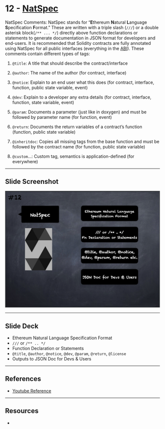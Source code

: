 # 12 - [NatSpec](NatSpec.md)
NatSpec Comments: NatSpec stands for “**E**thereum **N**atural **L**anguage **S**pecification **F**ormat.” These are written with a triple slash (`///`) or a double asterisk block(`/** ... */`) directly above function declarations or statements to generate documentation in JSON format for developers and end-users. It is recommended that Solidity contracts are fully annotated using NatSpec for all public interfaces (everything in the [ABI](../Ethereum101/ABI.md)). These comments contain different types of tags:

1.  `@title`: A title that should describe the contract/interface
    
2.  `@author`: The name of the author (for contract, interface)
    
3.  `@notice`: Explain to an end user what this does (for contract, interface, function, public state variable, event)
    
4.  `@dev`: Explain to a developer any extra details (for contract, interface, function, state variable, event)
    
5.  `@param`: Documents a parameter (just like in doxygen) and must be followed by parameter name (for function, event)
    
6.  `@return`: Documents the return variables of a contract’s function (function, public state variable)
    
7.  `@inheritdoc`: Copies all missing tags from the base function and must be followed by the contract name (for function, public state variable)
    
8.  `@custom`…: Custom tag, semantics is application-defined (for everywhere)

___
## Slide Screenshot
![012.png](../images/solidity101/012.png)
___
## Slide Deck
- Ethereum Natural Language Specification Format
- `///` or `/** .. */`
- Function Declaration or Statements
- `@title`, `@author`, `@notice`, `@dev`, `@param`, `@return`, `@license`
- Outputs to JSON Doc for Devs & Users

___
## References
- [Youtube Reference](https://youtu.be/5eLqFac5Tkg?t=1298)

___
## Resources
- 
